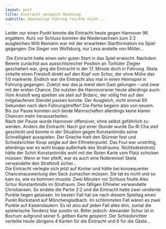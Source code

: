 ```yaml
---
layout: post
title: Eintracht verpasst Heimsieg
subtitle: Zweimalige Führung reichte nicht...
---
```


Leider nur einen Punkt konnte die Eintracht heute gegen Hannover 96 ergattern. Kurz vor Schluss konnten die Niedersachsen zum 2:2 ausgleichen.Willi Reimann war mit der erwarteten Startformation ins Spiel gegangen: Die Sieger von Wolfsburg, nur Lexa anstelle von Möller...

 Die Eintracht hatte einen sehr guten Start in das Spiel erwischt. Nachdem Beierle zunächst aus aussichtsreicher Position an Torhüter Ziegler gescheitert war, ging die Eintracht in der 17. Minute doch in Führung. Skela zirkelte einen Freistoß direkt auf den Kopf von Schur, der ohne Mühe das 1:0 markierte. Endlich war die Eintracht also mal in einen Heimspiel in Führung gegangen. Zuletzt war das ja meist dem Gast gelungen - und zwar mit der ersten Chance. Die nutzten die Hannoveraner heute allerdings auch: Vom Anstoß weg spielten sie steil auf Brdaric, der völlig frei auf den mitgelaufenen Stendel passen konnte. Der Ausgleich, nicht einmal 60 Sekunden nach dem Führungstreffer! Die Partie begann also von neuem. Bis zur Pause konnten sich beide Mannschaften allerdings keine klaren Chancen mehr herausarbeiten.  
Nach der Pause wurde Hannover offensiver, ohne selbst gefährlich zu werden. Anders die Eintracht: Nach gut einer Stunde wurde Du-Ri Cha steil geschickt und konnte in der Situation gegen Konstantinidis seine Schnelligkeit ausspielen. Der Grieche hielt den Stürmer fest und Schiedsrichter Koop zeigte auf den Elfmeterpunkt. Das Foul war unstrittig, allerdings war es wohl knapp außerhalb des Strafraums. Nichtsdestotrotz hätte der Schiri Konstantinidis wohl mit der Roten Karte vom Platz schicken müssen: Wenn er hier pfeift, war es auch eine Notbremse! Skela verwandelte den Strafstoß sicher...  
Die Eintracht verlegte sich jetzt auf Konter und hätte bei konsequenter Chancenauswertung den Sack zumachen müssen. Sie tat es nicht und so kam es, wie es kommen musste: Zwei Minuten vor Schluss foulte Alex Schur Konstantinidis im Strafraum. Den fälligen Elfmeter verwandelte Christiansen. So endete die Partie 2:2 und die Eintracht hatte zwei verdiente Punkte liegen gelassen. Im besten Fall hat sie nach diesem Spieltag einen Punkt Rückstand auf Mönchengladbach. Im schlimmsten Fall wären es zwei Punkte auf Kaiserslautern. Es ist also auf jeden Fall alles drin, zumal die spielerische Tendenz klar positiv ist. Bitter jedoch: Alexander Schur ist in Bochum aufgrund seiner 5. gelben Karte gesperrt. Der Schiedsrichter verteilte heute übrigens 4 Karten für die Eintracht und 6 für die Gäste...
